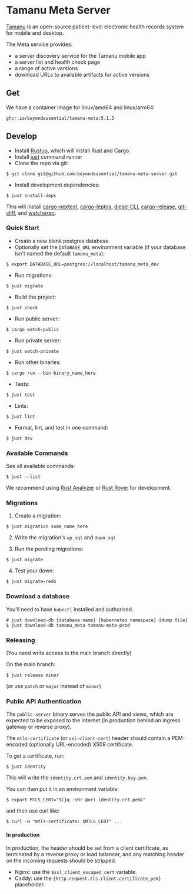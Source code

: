 # Tamanu Meta Server

[Tamanu](https://www.bes.au/products/tamanu/) is an open-source patient-level electronic health records system for mobile and desktop.

The Meta service provides:
- a server discovery service for the Tamanu mobile app
- a server list and health check page
- a range of active versions
- download URLs to available artifacts for active versions

## Get

We have a container image for linux/amd64 and linux/arm64:

```
ghcr.io/beyondessential/tamanu-meta:5.1.3
```

## Develop

- Install [Rustup](https://rustup.rs/), which will install Rust and Cargo.
- Install [just](https://just.systems/) command runner
- Clone the repo via git:

```console
$ git clone git@github.com:beyondessential/tamanu-meta-server.git
```

- Install development dependencies:

```console
$ just install-deps
```

This will install [cargo-nextest](https://nextest.rs), [cargo-leptos](https://leptos.dev),
[diesel CLI](https://diesel.rs/guides/getting-started.html#installing-diesel-cli),
[cargo-release](https://github.com/crate-ci/cargo-release), [git-cliff](https://git-cliff.org),
and [watchexec](https://github.com/watchexec/watchexec).

### Quick Start

- Create a new blank postgres database.
- Optionally set the `DATABASE_URL` environment variable (if your database isn't named the default `tamanu_meta`):

```console
$ export DATABASE_URL=postgres://localhost/tamanu_meta_dev
```

- Run migrations:

```console
$ just migrate
```

- Build the project:

```console
$ just check
```

- Run public server:

```console
$ cargo watch-public
```

- Run private server:

```console
$ just watch-private
```

- Run other binaries:

```console
$ cargo run --bin binary_name_here
```

- Tests:

```console
$ just test
```

- Lints:

```console
$ just lint
```

- Format, lint, and test in one command:

```console
$ just dev
```

### Available Commands

See all available commands:

```console
$ just --list
```

We recommend using [Rust Analyzer](https://rust-analyzer.github.io/) or [Rust Rover](https://www.jetbrains.com/rust/) for development.

### Migrations

1. Create a migration:
```console
$ just migration some_name_here
```

2. Write the migration's `up.sql` and `down.sql`

3. Run the pending migrations:
```console
$ just migrate
```

4. Test your down:
```console
$ just migrate-redo
```

### Download a database

You'll need to have `kubectl` installed and authorised.

```console
# just download-db {database name} {kubernetes namespace} [dump file]
$ just download-db tamanu_meta tamanu-meta-prod
```

### Releasing

(You need write access to the main branch directly)

On the main branch:

```console
$ just release minor
```

(or use `patch` or `major` instead of `minor`)

### Public API Authentication

The `public-server` binary serves the public API and views, which are expected to be exposed to
the internet (in production behind an ingress gateway or reverse proxy).

The `mtls-certificate` (or `ssl-client-cert`) header should contain a PEM-encoded (optionally URL-encoded) X509 certificate.

To get a certificate, run:

```console
$ just identity
```

This will write the `identity.crt.pem` and `identity.key.pem`.

You can then put it in an environment variable:

```console
$ export MTLS_CERT="$(jq -sRr @uri identity.crt.pem)"
```

and then use curl like:

```console
$ curl -H "mtls-certificate: $MTLS_CERT" ...
```

#### In production

In production, the header should be set from a client certificate, as terminated by a reverse proxy or load balancer, and any matching header on the incoming requests should be stripped.

- Nginx: use the `$ssl_client_escaped_cert` variable.
- Caddy: use the `{http.request.tls.client.certificate_pem}` placeholder.
